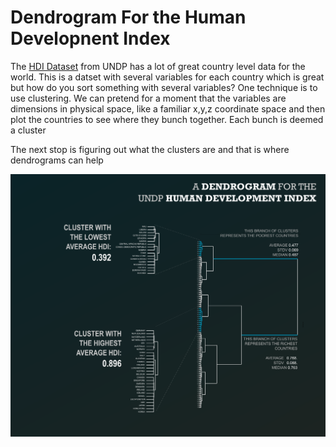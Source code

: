 # Dendrogram For the Human Developnent Index
The [HDI Dataset](http://hdr.undp.org/sites/default/files/hdi_series_cartagena.xlsx) from UNDP has a lot of great country level data for the world. This is a datset with several variables for each country which is great but how do you sort something with several variables? One technique is to use clustering. We can pretend for a moment that the variables are dimensions in physical space, like a familiar x,y,z coordinate space and then plot the countries to see where they bunch together. Each bunch is deemed a cluster

The next stop is figuring out what the clusters are and that is where dendrograms can help

![hdidendrogram](/dendrogram_export_3.png "HDI")


